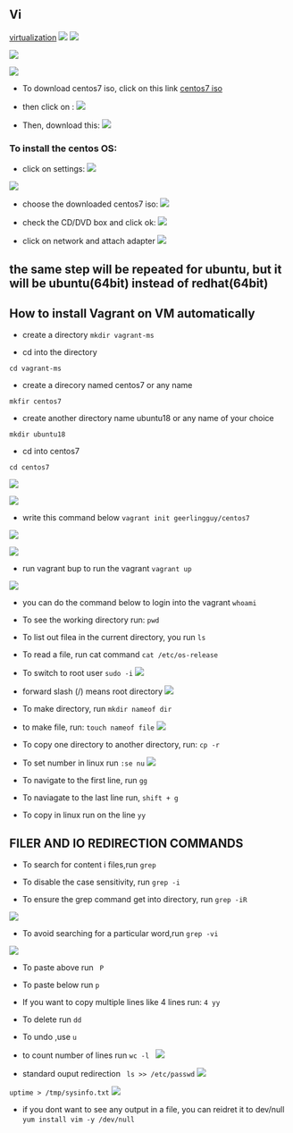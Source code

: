 ## Vi
[virtualization](https://www.simplilearn.com/benefits-of-virtualization-in-cloud-article)
![](../virtuaization/images/click-new1.PNG)
![](../virtuaization/images/name-of-the-vm-2.PNG)

![](../virtuaization/images/memory-allocation-3.PNG)

![](../virtuaization/images/vrtual-disk-4.PNG)

- To download centos7 iso, click on this link [centos7 iso](http://isoredirect.centos.org/centos/7/isos/x86_64/)

- then click on :
![](../virtuaization/images/centos7-iso-link.PNG)

- Then, download this:
![](../virtuaization/images/download-centos.PNG)


### To install the centos OS:
- click on settings:
![](../virtuaization/images/centos-os-1.PNG)

![](../virtuaization/images/storage-2.PNG)

- choose the downloaded centos7 iso:
![](../virtuaization/images/downloaded-file-3.PNG)

- check the CD/DVD box and click ok:
![](../virtuaization/images/chek-cd-4.PNG)

- click on network and attach adapter
![](../virtuaization/images/network-5.PNG)



## the same step will be repeated for ubuntu, but it will be ubuntu(64bit) instead of redhat(64bit)



## How to install Vagrant on VM automatically

- create a directory 
`mkdir vagrant-ms`

- cd into the directory

`cd vagrant-ms`

- create a direcory named centos7 or any name

`mkfir centos7`

- create another directory name ubuntu18 or any name of your choice

`mkdir ubuntu18`

- cd into centos7

`cd centos7`

![](../virtuaization/images/Centos-auto.PNG)

![](../virtuaization/images/geerlin.PNG)

- write this command below
`vagrant init geerlingguy/centos7`

![](../virtuaization/images/vagrant-init.PNG)


![](../virtuaization/images/installed-success.PNG)

- run vagrant bup to run the vagrant
`vagrant up`

![](../virtuaization/images/vagrant-up.PNG)

- you can do the command below to login into the vagrant
`whoami`
- To see the working directory run:
`pwd`
- To list out filea in the current directory, you run
`ls`

- To read a file, run cat command
`cat /etc/os-release `

- To switch to root user
`sudo -i`
![](../virtuaization/images/commands.PNG)

- forward slash (/) means root directory
![](../virtuaization/images/sample.PNG)

- To make directory, run
`mkdir nameof dir`

- to make file, run:
`touch nameof file`
![](../virtuaization/images/makefile.PNG)


- To copy one directory to another directory, run:
`cp -r`

- To set number in linux run
`:se nu`
![](../virtuaization/images/number.PNG)

- To navigate to the first line, run
`gg`

- To naviagate to the last line run,
`shift + g`

- To copy in linux run on the line 
`yy`


## FILER AND IO REDIRECTION COMMANDS

- To search for content i files,run
`grep`

- To disable the case sensitivity, run
`grep -i`

- To ensure the grep command get into directory, run
`grep -iR `

![](../virtuaization/images/reidrection.PNG)


- To avoid searching for a particular word,run
`grep -vi`

![](../virtuaization/images/grep.PNG)

- To paste above run
` P`
- To paste below run
`p`

- If you want to copy multiple lines like 4 lines run:
`4 yy`

- To delete run
`dd`

- To undo ,use
`u`





- to count number of lines run
`wc -l `
![](../virtuaization/images/count-lines.PNG)


- standard ouput redirection
` ls >> /etc/passwd`
![](../virtuaization/images/so.PNG)

`uptime > /tmp/sysinfo.txt`
![](../virtuaization/images/correct-redirect.PNG)


- if you dont want to see any output in a file, you can reidret it to dev/null
`yum install vim -y /dev/null`
